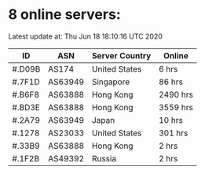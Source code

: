 # 8 online servers:

Latest update at: Thu Jun 18 18:10:16 UTC 2020

| ID | ASN | Server Country | Online |
| -- | --- | -------------- | ------ |
| #.D09B | AS174 | United States | 6 hrs |
| #.7F1D | AS63949 | Singapore | 86 hrs |
| #.B6F8 | AS63888 | Hong Kong | 2490 hrs |
| #.BD3E | AS63888 | Hong Kong | 3559 hrs |
| #.2A79 | AS63949 | Japan | 10 hrs |
| #.1278 | AS23033 | United States | 301 hrs |
| #.33B9 | AS63888 | Hong Kong | 2 hrs |
| #.1F2B | AS49392 | Russia | 2 hrs |

